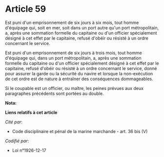 # Article 59

Est puni d'un emprisonnement de six jours à six mois, tout homme d'équipage qui, soit en mer, soit dans un port autre qu'un
port métropolitain, a, après une sommation formelle du capitaine ou d'un officier spécialement désigné à cet effet par le
capitaine, refusé d'obéir ou résisté à un ordre concernant le service.

Est puni d'un emprisonnement de six jours à trois mois, tout homme d'équipage qui, dans un port métropolitain, a, après une
sommation formelle du capitaine ou d'un officier spécialement désigné à cet effet par le capitaine, refusé d'obéir ou résisté
à un ordre concernant le service, donné pour assurer la garde ou la sécurité du navire et lorsque la non-exécution de cet
ordre est de nature à entraîner des conséquences dommageables.

Si le coupable est un officier, ou maître, les peines prévues aux deux paragraphes précédents sont portées au double.

**Nota:**



**Liens relatifs à cet article**

_Cité par_:

  - Code disciplinaire et pénal de la marine marchande - art. 36 bis (V)

_Codifié par_:

  - Loi n°1926-12-17
